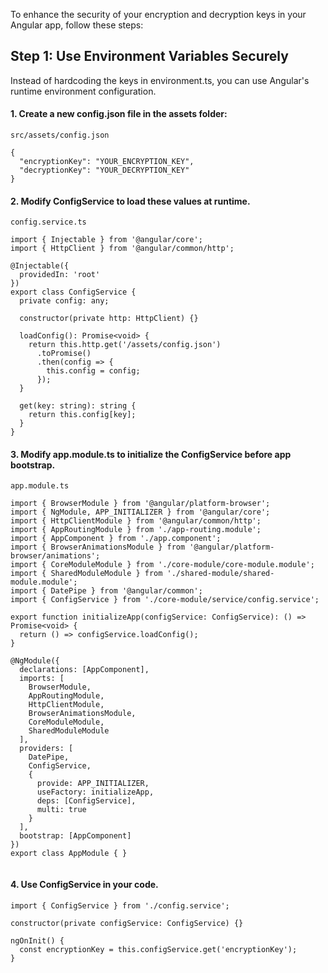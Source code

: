 To enhance the security of your encryption and decryption keys in your Angular app, follow these steps:

## Step 1: Use Environment Variables Securely

Instead of hardcoding the keys in environment.ts, you can use Angular's runtime environment configuration.

#### 1. Create a new config.json file in the assets folder:

```
src/assets/config.json
```

```
{
  "encryptionKey": "YOUR_ENCRYPTION_KEY",
  "decryptionKey": "YOUR_DECRYPTION_KEY"
}

```

#### 2. Modify ConfigService to load these values at runtime.

```
config.service.ts
```

```
import { Injectable } from '@angular/core';
import { HttpClient } from '@angular/common/http';

@Injectable({
  providedIn: 'root'
})
export class ConfigService {
  private config: any;

  constructor(private http: HttpClient) {}

  loadConfig(): Promise<void> {
    return this.http.get('/assets/config.json')
      .toPromise()
      .then(config => {
        this.config = config;
      });
  }

  get(key: string): string {
    return this.config[key];
  }
}
```

#### 3. Modify app.module.ts to initialize the ConfigService before app bootstrap.

```
app.module.ts
```

```
import { BrowserModule } from '@angular/platform-browser';
import { NgModule, APP_INITIALIZER } from '@angular/core';
import { HttpClientModule } from '@angular/common/http';
import { AppRoutingModule } from './app-routing.module';
import { AppComponent } from './app.component';
import { BrowserAnimationsModule } from '@angular/platform-browser/animations';
import { CoreModuleModule } from './core-module/core-module.module';
import { SharedModuleModule } from './shared-module/shared-module.module';
import { DatePipe } from '@angular/common';
import { ConfigService } from './core-module/service/config.service';

export function initializeApp(configService: ConfigService): () => Promise<void> {
  return () => configService.loadConfig();
}

@NgModule({
  declarations: [AppComponent],
  imports: [
    BrowserModule,
    AppRoutingModule,
    HttpClientModule,
    BrowserAnimationsModule,
    CoreModuleModule,
    SharedModuleModule
  ],
  providers: [
    DatePipe,
    ConfigService,
    {
      provide: APP_INITIALIZER,
      useFactory: initializeApp,
      deps: [ConfigService],
      multi: true
    }
  ],
  bootstrap: [AppComponent]
})
export class AppModule { }


```

#### 4. Use ConfigService in your code.

```
import { ConfigService } from './config.service';

constructor(private configService: ConfigService) {}

ngOnInit() {
  const encryptionKey = this.configService.get('encryptionKey');
}

```